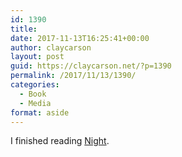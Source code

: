 ```yaml
---
id: 1390
title: 
date: 2017-11-13T16:25:41+00:00
author: claycarson
layout: post
guid: https://claycarson.net/?p=1390
permalink: /2017/11/13/1390/
categories:
  - Book
  - Media
format: aside
---
```

I finished reading [Night](https://www.amazon.com/Night-Trilogy-Elie-Wiesel-ebook/dp/B0071VUXXA).<!--more-->